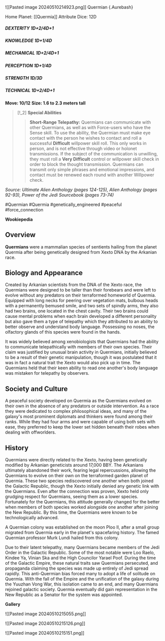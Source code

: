 ![[Pasted image 20240510214923.png]]
Quermian {.Aurebash}

Home Planet: [[Quermia]]
Attribute Dice: 12D
##### DEXTERITY 1D+2/4D+1
##### KNOWLEDGE 1D+1/4D
##### MECHANICAL 1D+2/4D+1
##### PERCEPTION 1D+1/4D
##### STRENGTH 1D/3D
##### TECHNICAL 1D+2/4D+1
**Move: 10/12**
**Size: 1.6 to 2.3 meters tall**

> [!_2] 
> **Special Abilities**
> > **Short-Range Telepathy:** Quermians can communicate with other Quermians, as well as with Force-users who have the Sense skill. To use the ability, the Quermian must make eye contact with the person he wishes to contact and roll a successful **Difficult** willpower skill roll. This only works in person, and is not effective through video or holonet transmissions. If the subject of the communication is unwilling, they must roll a **Very Difficult** control or willpower skill check in order to block the thought transmission. Quermians can transmit only simple phrases and emotional impressions, and contact must be renewed each round with another Willpower check.
> 

*Source: Ultimate Alien Anthology (pages 124-125), Alien Anthology (pages 92-93), Power of the Jedi Sourcebook (pages 73-74)*

#Quermian #Quermia #genetically_engineered #peaceful #force_connection 

**Wookiepedia**

## Overview

**Quermians** were a mammalian species of sentients hailing from the planet Quermia after being genetically designed from Xexto DNA by the Arkanian race.

## Biology and Appearance

Created by Arkanian scientists from the DNA of the Xexto race, the Quermians were designed to be taller than their forebears and were left to evolve without any predators on their terraformed homeworld of Quermia. Equipped with long necks for peering over vegetation mats, bulbous heads with a permanently bemused smile, and two sets of spindly arms, they also had two brains, one located in the chest cavity. Their two brains could cause mental problems when each brain developed a different personality but also gave them a type of telepathy which they attributed to an ability to better observe and understand body language. Possessing no noses, the olfactory glands of this species were found in the hands.

It was widely believed among xenobiologists that Quermians had the ability to communicate telepathically with members of their own species. Their claim was justified by unusual brain activity in Quermians, initially believed to be a result of their genetic manipulation, though it was postulated that it was in fact a natural trait the Xexto would also pick up in time. The Quermians held that their keen ability to read one another's body language was mistaken for telepathy by observers.

## Society and Culture

A peaceful society developed on Quermia as the Quermians evolved on their own in the absence of any predators or outside intervention. As a race they were dedicated to complex philosophical ideas, and many of the galaxy's most prominent diplomats and thinkers were found among their ranks. While they had four arms and were capable of using both sets with ease, they preferred to keep the lower set hidden beneath their robes when dealing with offworlders.

## History

Quermians were directly related to the Xexto, having been genetically modified by Arkanian geneticists around 17,000 BBY. The Arkanians ultimately abandoned their work, fearing legal repercussions, allowing the Quermians to evolve on their own on the terraformed garden planet of Quermia. These two species rediscovered one another when both joined the Galactic Republic, though the Xexto initially denied any genetic link with the Quermians. Even after the connection was proven, Xexto held only grudging respect for Quermians, seeing them as a lower species. Fortunately for the Quermians, this attitude generally changed for the better when members of both species worked alongside one another after joining the New Republic. By this time, the Quermians were known to be technologically advanced.

A Quermian colony was established on the moon Ploo II, after a small group migrated from Quermia early in the planet's spacefaring history. The famed Quermian professor Murk Lundi hailed from this colony.

Due to their latent telepathy, many Quermians became members of the Jedi Order in the Galactic Republic. Some of the most notable were Loo Raelo, Kindee Ya, Vinian Ska and the High Councilor Yarael Poof. During the time of the Galactic Empire, these natural traits saw Quermians persecuted, and propaganda claiming the species was made up entirely of Jedi spread rapidly. This anti-Quermian bias forced many to adopt a life of solitude on Quermia. With the fall of the Empire and the unification of the galaxy during the Yuuzhan Vong War, this isolation came to an end, and many Quermians rejoined galactic society. Quermia eventually did gain representation in the New Republic as a Senator for the system was appointed.

**Gallery**

![[Pasted image 20240510215055.png]]

![[Pasted image 20240510215126.png]]

![[Pasted image 20240510215151.png]]
